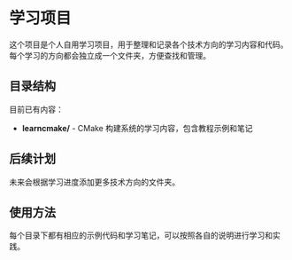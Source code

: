 # 学习项目

这个项目是个人自用学习项目，用于整理和记录各个技术方向的学习内容和代码。每个学习的方向都会独立成一个文件夹，方便查找和管理。

## 目录结构

目前已有内容：

- **learncmake/** - CMake 构建系统的学习内容，包含教程示例和笔记

## 后续计划

未来会根据学习进度添加更多技术方向的文件夹。

## 使用方法

每个目录下都有相应的示例代码和学习笔记，可以按照各自的说明进行学习和实践。
